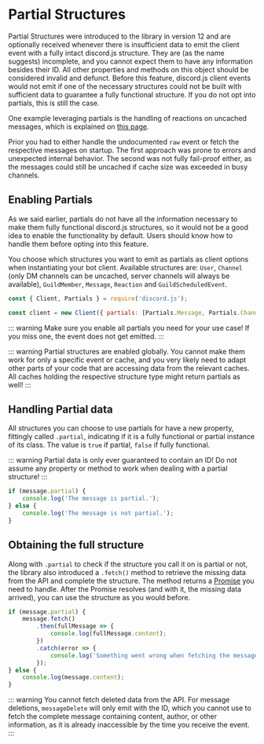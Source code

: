 # Partial Structures

Partial Structures were introduced to the library in version 12 and are optionally received whenever there is insufficient data to emit the client event with a fully intact discord.js structure. They are (as the name suggests) incomplete, and you cannot expect them to have any information besides their ID. All other properties and methods on this object should be considered invalid and defunct. Before this feature, discord.js client events would not emit if one of the necessary structures could not be built with sufficient data to guarantee a fully functional structure. If you do not opt into partials, this is still the case.

One example leveraging partials is the handling of reactions on uncached messages, which is explained on [this page](/popular-topics/reactions.md#listening-for-reactions-on-old-messages).

Prior you had to either handle the undocumented `raw` event or fetch the respective messages on startup. The first approach was prone to errors and unexpected internal behavior. The second was not fully fail-proof either, as the messages could still be uncached if cache size was exceeded in busy channels.

## Enabling Partials

As we said earlier, partials do not have all the information necessary to make them fully functional discord.js structures, so it would not be a good idea to enable the functionality by default. Users should know how to handle them before opting into this feature.

You choose which structures you want to emit as partials as client options when instantiating your bot client. Available structures are: `User`, `Channel` (only DM channels can be uncached, server channels will always be available), `GuildMember`, `Message`, `Reaction` and `GuildScheduledEvent`.

```js
const { Client, Partials } = require('discord.js');

const client = new Client({ partials: [Partials.Message, Partials.Channel, Partials.Reaction] });
```

::: warning
Make sure you enable all partials you need for your use case! If you miss one, the event does not get emitted.
:::

::: warning
Partial structures are enabled globally. You cannot make them work for only a specific event or cache, and you very likely need to adapt other parts of your code that are accessing data from the relevant caches. All caches holding the respective structure type might return partials as well!
:::

## Handling Partial data

All structures you can choose to use partials for have a new property, fittingly called `.partial`, indicating if it is a fully functional or partial instance of its class. The value is `true` if partial, `false` if fully functional.

::: warning
Partial data is only ever guaranteed to contain an ID! Do not assume any property or method to work when dealing with a partial structure!
:::

```js
if (message.partial) {
	console.log('The message is partial.');
} else {
	console.log('The message is not partial.');
}
```

## Obtaining the full structure

Along with `.partial` to check if the structure you call it on is partial or not, the library also introduced a `.fetch()` method to retrieve the missing data from the API and complete the structure. The method returns a [Promise](https://developer.mozilla.org/en-US/docs/Web/JavaScript/Reference/Global_Objects/Promise) you need to handle. After the Promise resolves (and with it, the missing data arrived), you can use the structure as you would before.

```js {2-8,10}
if (message.partial) {
	message.fetch()
		.then(fullMessage => {
			console.log(fullMessage.content);
		})
		.catch(error => {
			console.log('Something went wrong when fetching the message: ', error);
		});
} else {
	console.log(message.content);
}
```

::: warning
You cannot fetch deleted data from the API. For message deletions, `messageDelete` will only emit with the ID, which you cannot use to fetch the complete message containing content, author, or other information, as it is already inaccessible by the time you receive the event.
:::
